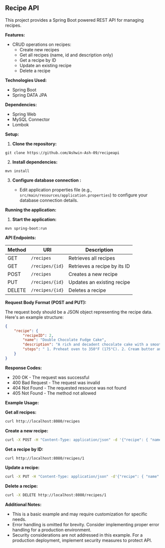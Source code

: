 ## Recipe API

This project provides a Spring Boot powered REST API for managing recipes.

**Features:**

- CRUD operations on recipes:
  - Create new recipes
  - Get all recipes (name, id and description only)
  - Get a recipe by ID
  - Update an existing recipe
  - Delete a recipe

**Technologies Used:**

- Spring Boot
- Spring DATA JPA

**Dependencies:**

- Spring Web
- MySQL Connector
- Lombok

**Setup:**

1. **Clone the repository:**

```
git clone https://github.com/Ashwin-Ash-09/recipeapi
```

2. **Install dependencies:**

```
mvn install
```

3. **Configure database connection :**

   - Edit application properties file (e.g., `src/main/resources/application.properties`) to configure your database connection details.

**Running the application:**

1. **Start the application:**

```
mvn spring-boot:run
```

**API Endpoints:**

| Method | URI             | Description                  |
| ------ | --------------- | ---------------------------- |
| GET    | `/recipes`      | Retrieves all recipes        |
| GET    | `/recipes/{id}` | Retrieves a recipe by its ID |
| POST   | `/recipes`      | Creates a new recipe         |
| PUT    | `/recipes/{id}` | Updates an existing recipe   |
| DELETE | `/recipes/{id}` | Deletes a recipe             |

**Request Body Format (POST and PUT):**

The request body should be a JSON object representing the recipe data. Here's an example structure:

```json
{
	"recipe": {
		"recipeID": 2,
		"name": "Double Chocolate Fudge Cake",
		"description": "A rich and decadent chocolate cake with a smooth ganache frosting.",
		"steps": " 1. Preheat oven to 350°F (175°C). 2. Cream butter and sugar together.3. Add eggs one at a time, then mix in dry ingredients. 4. Pour batter into greased pan and bake for 30-35 minutes. 5. While cake cools, prepare ganache by heating cream and pouring it over chocolate. 6. Frost cake once cool."
	}
}
```

**Response Codes:**

- 200 OK - The request was successful
- 400 Bad Request - The request was invalid
- 404 Not Found - The requested resource was not found
- 405 Not Found - The method not allowed

**Example Usage:**

**Get all recipes:**

```bash
curl http://localhost:8080/recipes
```

**Create a new recipe:**

```bash
curl -X POST -H "Content-Type: application/json" -d '{"recipe": { "name": "recipe name","description": "recipe description","steps":"steps"}}' http://localhost:8080/recipes
```

**Get a recipe by ID:**

```bash
curl http://localhost:8080/recipes/1
```

**Update a recipe:**

```bash
curl -X PUT -H "Content-Type: application/json" -d'{"recipe": { "name": "updated recipe name","description": "updated recipe description","steps":"updated steps"}} http://localhost:8080/recipes/1
```

**Delete a recipe:**

```bash
curl -X DELETE http://localhost:8080/recipes/1
```

**Additional Notes:**

- This is a basic example and may require customization for specific needs.
- Error handling is omitted for brevity. Consider implementing proper error handling for a production environment.
- Security considerations are not addressed in this example. For a production deployment, implement security measures to protect API.
